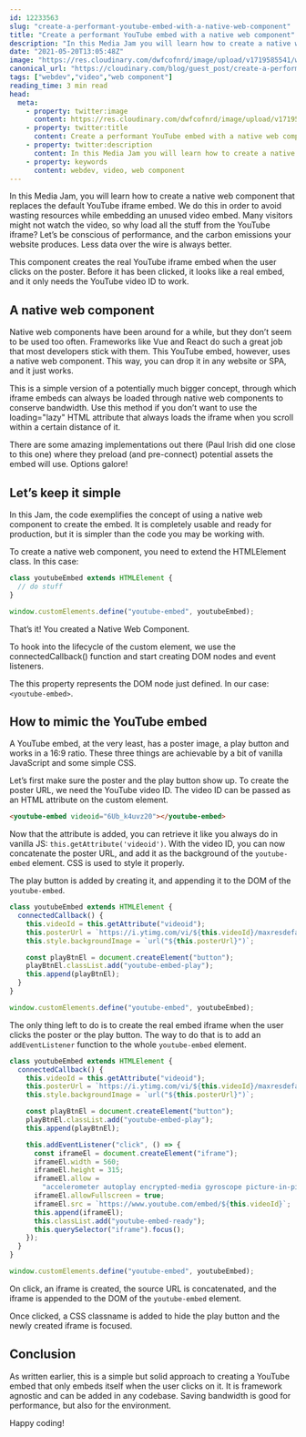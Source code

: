 ```yaml
---
id: 12233563
slug: "create-a-performant-youtube-embed-with-a-native-web-component"
title: "Create a performant YouTube embed with a native web component"
description: "In this Media Jam you will learn how to create a native web component that replaces the default YouTube iframe embed."
date: "2021-05-20T13:05:48Z"
image: "https://res.cloudinary.com/dwfcofnrd/image/upload/v1719585541/website/native-yt-player.png"
canonical_url: "https://cloudinary.com/blog/guest_post/create-a-performant-youtube-embed-with-a-native-web-component"
tags: ["webdev","video","web component"]
reading_time: 3 min read
head:
  meta:
    - property: twitter:image
      content: https://res.cloudinary.com/dwfcofnrd/image/upload/v1719585541/website/native-yt-player.png
    - property: twitter:title
      content: Create a performant YouTube embed with a native web component
    - property: twitter:description
      content: In this Media Jam you will learn how to create a native web component that replaces the default YouTube iframe embed.
    - property: keywords
      content: webdev, video, web component
---
```


In this Media Jam, you will learn how to create a native web component that replaces the default YouTube iframe embed. We do this in order to avoid wasting resources while embedding an unused video embed. Many visitors might not watch the video, so why load all the stuff from the YouTube iframe? Let’s be conscious of performance, and the carbon emissions your website produces. Less data over the wire is always better.

This component creates the real YouTube iframe embed when the user clicks on the poster. Before it has been clicked, it looks like a real embed, and it only needs the YouTube video ID to work.

## A native web component

Native web components have been around for a while, but they don’t seem to be used too often. Frameworks like Vue and React do such a great job that most developers stick with them. This YouTube embed, however, uses a native web component. This way, you can drop it in any website or SPA, and it just works.

This is a simple version of a potentially much bigger concept, through which iframe embeds can always be loaded through native web components to conserve bandwidth. Use this method if you don’t want to use the loading="lazy" HTML attribute that always loads the iframe when you scroll within a certain distance of it.

There are some amazing implementations out there (Paul Irish did one close to this one) where they preload (and pre-connect) potential assets the embed will use. Options galore!

## Let’s keep it simple

In this Jam, the code exemplifies the concept of using a native web component to create the embed. It is completely usable and ready for production, but it is simpler than the code you may be working with.

To create a native web component, you need to extend the HTMLElement class. In this case:

```js
class youtubeEmbed extends HTMLElement {
  // do stuff
}

window.customElements.define("youtube-embed", youtubeEmbed);
```

That’s it! You created a Native Web Component.

To hook into the lifecycle of the custom element, we use the connectedCallback() function and start creating DOM nodes and event listeners.

The this property represents the DOM node just defined. In our case: `<youtube-embed>`.

## How to mimic the YouTube embed

A YouTube embed, at the very least, has a poster image, a play button and works in a 16:9 ratio. These three things are achievable by a bit of vanilla JavaScript and some simple CSS.

Let’s first make sure the poster and the play button show up. To create the poster URL, we need the YouTube video ID. The video ID can be passed as an HTML attribute on the custom element.


```html
<youtube-embed videoid="6Ub_k4uvz20"></youtube-embed>
```

Now that the attribute is added, you can retrieve it like you always do in vanilla JS: `this.getAttribute('videoid')`. With the video ID, you can now concatenate the poster URL, and add it as the background of the `youtube-embed` element. CSS is used to style it properly. 

The play button is added by creating it, and appending it to the DOM of the `youtube-embed`.

```js
class youtubeEmbed extends HTMLElement {
  connectedCallback() {
    this.videoId = this.getAttribute("videoid");
    this.posterUrl = `https://i.ytimg.com/vi/${this.videoId}/maxresdefault.jpg`;
    this.style.backgroundImage = `url("${this.posterUrl}")`;

    const playBtnEl = document.createElement("button");
    playBtnEl.classList.add("youtube-embed-play");
    this.append(playBtnEl);
  }
}

window.customElements.define("youtube-embed", youtubeEmbed);
```

The only thing left to do is to create the real embed iframe when the user clicks the poster or the play button. The way to do that is to add an `addEventListener` function to the whole `youtube-embed` element.

```js
class youtubeEmbed extends HTMLElement {
  connectedCallback() {
    this.videoId = this.getAttribute("videoid");
    this.posterUrl = `https://i.ytimg.com/vi/${this.videoId}/maxresdefault.jpg`;
    this.style.backgroundImage = `url("${this.posterUrl}")`;

    const playBtnEl = document.createElement("button");
    playBtnEl.classList.add("youtube-embed-play");
    this.append(playBtnEl);

    this.addEventListener("click", () => {
      const iframeEl = document.createElement("iframe");
      iframeEl.width = 560;
      iframeEl.height = 315;
      iframeEl.allow =
        "accelerometer autoplay encrypted-media gyroscope picture-in-picture";
      iframeEl.allowFullscreen = true;
      iframeEl.src = `https://www.youtube.com/embed/${this.videoId}`;
      this.append(iframeEl);
      this.classList.add("youtube-embed-ready");
      this.querySelector("iframe").focus();
    });
  }
}

window.customElements.define("youtube-embed", youtubeEmbed);
```

On click, an iframe is created, the source URL is concatenated, and the iframe is appended to the DOM of the `youtube-embed` element.

Once clicked, a CSS classname is added to hide the play button and the newly created iframe is focused.

## Conclusion
As written earlier, this is a simple but solid approach to creating a YouTube embed that only embeds itself when the user clicks on it. It is framework agnostic and can be added in any codebase. Saving bandwidth is good for performance, but also for the environment.

Happy coding!